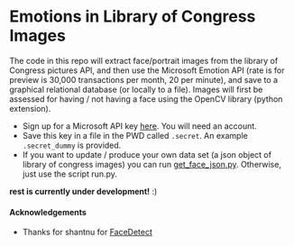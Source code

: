 # Emotions in Library of Congress Images

The code in this repo will extract face/portrait images from the library of Congress pictures API, and then use the Microsoft Emotion API (rate is for preview is 30,000 transactions per month, 20 per minute), and save to a graphical relational database (or locally to a file). Images will first be assessed for having / not having a face using the OpenCV library (python extension).

- Sign up for a Microsoft API key [here](https://www.microsoft.com/cognitive-services/en-us/emotion-api). You will need an account.
- Save this key in a file in the PWD called `.secret`. An example `.secret_dummy` is provided.
- If you want to update / produce your own data set (a json object of library of congress images) you can run [get_face_json.py](get_face_json.py). Otherwise, just use the script run.py.

**rest is currently under development!** :)

#### Acknowledgements
- Thanks for shantnu for [FaceDetect](https://github.com/shantnu/FaceDetect/)
